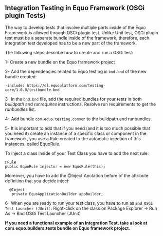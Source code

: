 ## Integration Testing in Equo Framework (OSGi plugin Tests)

The way to develop tests that involve multiple parts inside of the Equo Framework is allowed through OSGi plugin test. 
Unlike Unit test, OSGi plugin test must be a separate bundle inside of the framework, therefore, each integration test developed has to be a new part of the framework.

The following steps describe how to create and run a OSGi test:

1- Create a new bundle on the Equo framework project

2- Add the dependencies related to Equo testing in `bnd.bnd` of the new bundle created:

`-include: https://dl.equoplatform.com/testing-core/1.0.0/testbundle.bnd`

3- In the `bnd.bnd` file, add the required bundles for your tests in both _buildpath_ and _runrequires_ instructions. Resolve run requirements to get the _runbundles_ list.

4- Add bundle `com.equo.testing.common` to the buildpath and runbundles.

5- It is important to add that if you need (and it is too much possible that you need it) create an instance of a specific class or component in the framework, you use a Rule created to the automatic injection of this instances, called EquoRule.

To inject a class inside of your Test Class you have to add the next rule:
   ```
 @Rule
 public EquoRule injector = new EquoRule(this);
```

Moreover, you have to add the @Inject Anotation before of the attribute definition  that you decide inject:
 ```
   @Inject
    private EquoApplicationBuilder appBuilder;
```
6- When you are ready to run your test class, you have to run as `Bnd OSGi Test Launcher (JUnit)`: 
Right-click on the class on Package Explorer -> Run As -> Bnd OSGi Test Launcher (JUnit)

**If you need a functional example of an Integration Test, take a look at com.equo.builders.tests bundle on Equo framework project.**